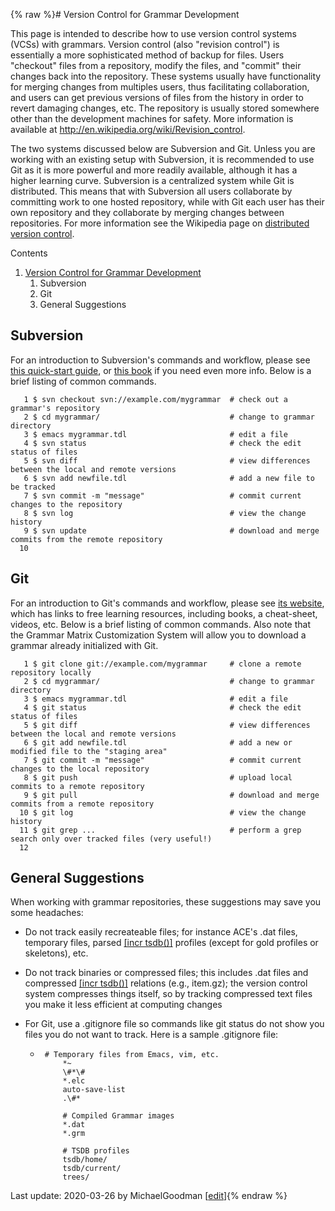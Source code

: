 {% raw %}# Version Control for Grammar Development

This page is intended to describe how to use version control systems
(VCSs) with grammars. Version control (also "revision control") is
essentially a more sophisticated method of backup for files. Users
"checkout" files from a repository, modify the files, and "commit" their
changes back into the repository. These systems usually have
functionality for merging changes from multiples users, thus
facilitating collaboration, and users can get previous versions of files
from the history in order to revert damaging changes, etc. The
repository is usually stored somewhere other than the development
machines for safety. More information is available at
<http://en.wikipedia.org/wiki/Revision_control>.

The two systems discussed below are Subversion and Git. Unless you are
working with an existing setup with Subversion, it is recommended to use
Git as it is more powerful and more readily available, although it has a
higher learning curve. Subversion is a centralized system while Git is
distributed. This means that with Subversion all users collaborate by
committing work to one hosted repository, while with Git each user has
their own repository and they collaborate by merging changes between
repositories. For more information see the Wikipedia page on
[distributed version
control](https://en.wikipedia.org/wiki/Distributed_version_control).

Contents

1. [Version Control for Grammar
Development]()
   1. Subversion
   2. Git
   3. General Suggestions

## Subversion

For an introduction to Subversion's commands and workflow, please see
[this quick-start guide](https://subversion.apache.org/quick-start), or
[this book](http://svnbook.red-bean.com/) if you need even more info.
Below is a brief listing of common commands.

```
   1 $ svn checkout svn://example.com/mygrammar  # check out a grammar's repository
   2 $ cd mygrammar/                             # change to grammar directory
   3 $ emacs mygrammar.tdl                       # edit a file
   4 $ svn status                                # check the edit status of files
   5 $ svn diff                                  # view differences between the local and remote versions
   6 $ svn add newfile.tdl                       # add a new file to be tracked
   7 $ svn commit -m "message"                   # commit current changes to the repository
   8 $ svn log                                   # view the change history
   9 $ svn update                                # download and merge commits from the remote repository
  10 
```

## Git

For an introduction to Git's commands and workflow, please see [its
website](https://git-scm.com/), which has links to free learning
resources, including books, a cheat-sheet, videos, etc. Below is a brief
listing of common commands. Also note that the Grammar Matrix
Customization System will allow you to download a grammar already
initialized with Git.

```
   1 $ git clone git://example.com/mygrammar     # clone a remote repository locally
   2 $ cd mygrammar/                             # change to grammar directory
   3 $ emacs mygrammar.tdl                       # edit a file
   4 $ git status                                # check the edit status of files
   5 $ git diff                                  # view differences between the local and remote versions
   6 $ git add newfile.tdl                       # add a new or modified file to the "staging area"
   7 $ git commit -m "message"                   # commit current changes to the local repository
   8 $ git push                                  # upload local commits to a remote repository
   9 $ git pull                                  # download and merge commits from a remote repository
  10 $ git log                                   # view the change history
  11 $ git grep ...                              # perform a grep search only over tracked files (very useful!)
  12 
```

## General Suggestions

When working with grammar repositories, these suggestions may save you
some headaches:

- Do not track easily recreateable files; for instance ACE's .dat
files, temporary files, parsed [\[incr
tsdb()\]](http://www.delph-in.net/itsdb) profiles (except for gold
profiles or skeletons), etc.
- Do not track binaries or compressed files; this includes .dat files
and compressed [\[incr tsdb()\]](http://www.delph-in.net/itsdb)
relations (e.g., item.gz); the version control system compresses
things itself, so by tracking compressed text files you make it less
efficient at computing changes
- For Git, use a .gitignore file so commands like git status do not
show you files you do not want to track. Here is a sample .gitignore
file:
  
  -      # Temporary files from Emacs, vim, etc.
             *~
             \#*\#
             *.elc
             auto-save-list
             .\#*
        
             # Compiled Grammar images
             *.dat
             *.grm
        
             # TSDB profiles
             tsdb/home/
             tsdb/current/
             trees/

Last update: 2020-03-26 by MichaelGoodman [[edit](https://github.com/delph-in/docs/wiki/VersionControlForGrammarDevelopment/_edit)]{% endraw %}
